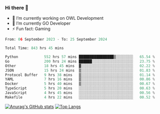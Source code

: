 ### Hi there 👋 

- 🔭 I’m currently working on OWL Development
- 🌱 I’m currently GO Developer
-  ⚡ Fun fact: Gaming
  
  <!--
- 👯 I’m looking to collaborate on ...
- 🤔 I’m looking for help with ...
- 💬 Ask me about ...
- 📫 How to reach me: ...
- 😄 Pronouns: ...
-->

<!--START_SECTION:waka-->

```python
From: 06 September 2023 - To: 25 September 2024

Total Time: 843 hrs 45 mins

Python            552 hrs 57 mins ████████████████▒░░░░░░░░   65.54 %
Go                200 hrs 24 mins ██████░░░░░░░░░░░░░░░░░░░   23.75 %
Other             18 hrs 45 mins  ▓░░░░░░░░░░░░░░░░░░░░░░░░   02.22 %
JSON              15 hrs 24 mins  ▒░░░░░░░░░░░░░░░░░░░░░░░░   01.83 %
Protocol Buffer   9 hrs 38 mins   ▒░░░░░░░░░░░░░░░░░░░░░░░░   01.14 %
YAML              7 hrs 16 mins   ▒░░░░░░░░░░░░░░░░░░░░░░░░   00.86 %
Docker            5 hrs 40 mins   ▒░░░░░░░░░░░░░░░░░░░░░░░░   00.67 %
TypeScript        5 hrs 20 mins   ░░░░░░░░░░░░░░░░░░░░░░░░░   00.63 %
JavaScript        4 hrs 45 mins   ░░░░░░░░░░░░░░░░░░░░░░░░░   00.56 %
Makefile          4 hrs 22 mins   ░░░░░░░░░░░░░░░░░░░░░░░░░   00.52 %
```

<!--END_SECTION:waka-->

[![Anurag's GitHub stats](https://github-readme-stats.vercel.app/api?username=aebalz&show_icons=true&theme=codeSTACKr)](https://github.com/anuraghazra/github-readme-stats)
[![Top Langs](https://github-readme-stats.vercel.app/api/top-langs/?username=aebalz&layout=compact&card_width=350&theme=codeSTACKr)](https://github.com/anuraghazra/github-readme-stats)
<!-- [![Readme Card](https://github-readme-stats.vercel.app/api/pin/?username=aebalz&repo=go-gin-gone&show_owner=true)](https://github.com/anuraghazra/github-readme-stats)-->
